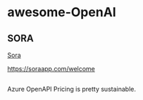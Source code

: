 # awesome-OpenAI

## SORA

[Sora](https://sora.com/explore/featured)

<https://soraapp.com/welcome>

## 

Azure OpenAPI Pricing is pretty sustainable.

